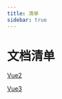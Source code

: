```yaml
---
title: 清单
sidebar: true
---
```


# 文档清单

[Vue2](./vue2/index.md)

[Vue3](./vue3/index.md)

<TButton />
